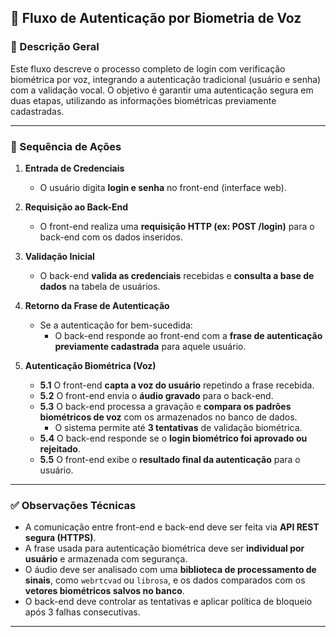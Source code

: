 ## 🔐 Fluxo de Autenticação por Biometria de Voz

### 📌 Descrição Geral

Este fluxo descreve o processo completo de login com verificação biométrica por voz, integrando a autenticação tradicional (usuário e senha) com a validação vocal. O objetivo é garantir uma autenticação segura em duas etapas, utilizando as informações biométricas previamente cadastradas.

---

### 🔄 Sequência de Ações

1. **Entrada de Credenciais**
   - O usuário digita **login e senha** no front-end (interface web).

2. **Requisição ao Back-End**
   - O front-end realiza uma **requisição HTTP (ex: POST /login)** para o back-end com os dados inseridos.

3. **Validação Inicial**
   - O back-end **valida as credenciais** recebidas e **consulta a base de dados** na tabela de usuários.

4. **Retorno da Frase de Autenticação**
   - Se a autenticação for bem-sucedida:
     - O back-end responde ao front-end com a **frase de autenticação previamente cadastrada** para aquele usuário.

5. **Autenticação Biométrica (Voz)**
   - **5.1** O front-end **capta a voz do usuário** repetindo a frase recebida.
   - **5.2** O front-end envia o **áudio gravado** para o back-end.
   - **5.3** O back-end processa a gravação e **compara os padrões biométricos de voz** com os armazenados no banco de dados.
     - O sistema permite até **3 tentativas** de validação biométrica.
   - **5.4** O back-end responde se o **login biométrico foi aprovado ou rejeitado**.
   - **5.5** O front-end exibe o **resultado final da autenticação** para o usuário.

---

### ✅ Observações Técnicas

- A comunicação entre front-end e back-end deve ser feita via **API REST segura (HTTPS)**.
- A frase usada para autenticação biométrica deve ser **individual por usuário** e armazenada com segurança.
- O áudio deve ser analisado com uma **biblioteca de processamento de sinais**, como `webrtcvad` ou `librosa`, e os dados comparados com os **vetores biométricos salvos no banco**.
- O back-end deve controlar as tentativas e aplicar política de bloqueio após 3 falhas consecutivas.

---

